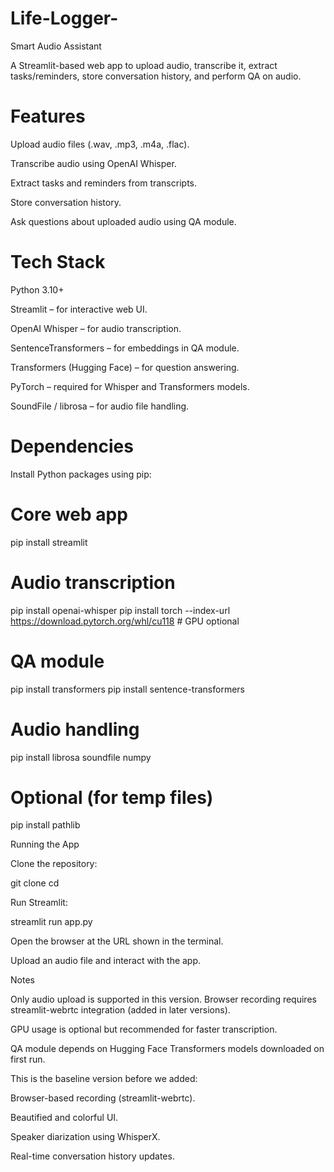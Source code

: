 ﻿# Life-Logger-
Smart Audio Assistant

A Streamlit-based web app to upload audio, transcribe it, extract tasks/reminders, store conversation history, and perform QA on audio.



# Features 

Upload audio files (.wav, .mp3, .m4a, .flac).

Transcribe audio using OpenAI Whisper.

Extract tasks and reminders from transcripts.

Store conversation history.

Ask questions about uploaded audio using QA module.

# Tech Stack

Python 3.10+

Streamlit – for interactive web UI.

OpenAI Whisper – for audio transcription.

SentenceTransformers – for embeddings in QA module.

Transformers (Hugging Face) – for question answering.

PyTorch – required for Whisper and Transformers models.

SoundFile / librosa – for audio file handling.

# Dependencies

Install Python packages using pip:

# Core web app
pip install streamlit

# Audio transcription
pip install openai-whisper
pip install torch --index-url https://download.pytorch.org/whl/cu118  # GPU optional

# QA module
pip install transformers
pip install sentence-transformers

# Audio handling
pip install librosa soundfile numpy

# Optional (for temp files)
pip install pathlib

Running the App

Clone the repository:

git clone <your-repo-url>
cd <your-project-folder>


Run Streamlit:

streamlit run app.py


Open the browser at the URL shown in the terminal.

Upload an audio file and interact with the app.

Notes

Only audio upload is supported in this version. Browser recording requires streamlit-webrtc integration (added in later versions).

GPU usage is optional but recommended for faster transcription.

QA module depends on Hugging Face Transformers models downloaded on first run.

This is the baseline version before we added:

Browser-based recording (streamlit-webrtc).

Beautified and colorful UI.

Speaker diarization using WhisperX.

Real-time conversation history updates.

